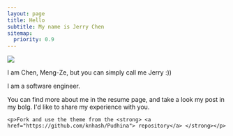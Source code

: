```yaml
---
layout: page
title: Hello
subtitle: My name is Jerry Chen
sitemap:
  priority: 0.9
---
```


<img src="{{ '/assets/img/profile.png' | prepend: site.baseurl }}" id="about-img">

<div id="describe-text">
	<p></p>
	<p>I am Chen, Meng-Ze, but you can simply call me Jerry :))</p>
	<p>I am a software engineer.</p>
	<p>You can find more about me in the resume page, and take a look my post in my bolg. I'd like to share my experience with you.</p>

    <p>Fork and use the theme from the <strong> <a href="https://github.com/knhash/Pudhina"> repository</a> </strong></p>

</div>
